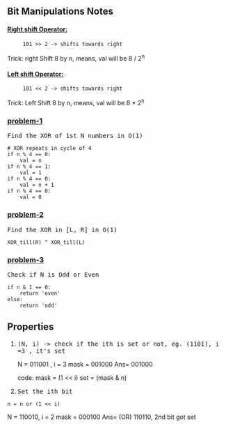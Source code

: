 ## Bit Manipulations Notes

#### <ins>Right shift Operator:</ins>
         101 >> 2 -> shifts towards right
  Trick: right Shift 8 by n, means, val will be 8 / 2<sup>n</sup> 
#### <ins>Left shift Operator:</ins>
         101 << 2 -> shifts towards right
  Trick: Left Shift 8 by n, means, val will be 8 * 2<sup>n</sup> 
  
  ### <ins>problem-1</ins>
  <samp>Find the XOR of 1st N numbers in O(1)</samp>
  

    # XOR repeats in cycle of 4
    if n % 4 == 0: 
	    val = n
	if n % 4 == 1:
	    val = 1
	if n % 4 == 0:
	    val = n + 1
	if n % 4 == 0:
	    val = 0
### <ins>problem-2</ins>
  <samp>Find the XOR in [L, R] in O(1)</samp>
  

    XOR_till(R) ^ XOR_till(L)
### <ins>problem-3</ins>
  <samp>Check if N is Odd or Even</samp>
  

    if n & 1 == 0:
	    return 'even'
	else:
		return 'odd'
## Properties

 1. <samp>(N, i) -> check if the ith is set or not, 
	 eg. (1101), i =3 , it's set</samp>
	 

    N = 			011001	,	i = 3
    mask = 	001000
    Ans=	001000
   

     code:
        mask = (1 << i)
        set = (mask & n)

  

 2.  <samp>Set the ith bit</samp>
 

    n = n or (1 << i)
 N = 			110010,	i = 2
    mask = 	000100
    Ans=	(OR) 110110, 	2nd bit got set

